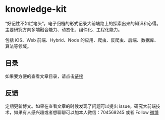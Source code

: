 # **knowledge-kit**



“好记性不如烂笔头”。电子归档的形式记录大前端路上的探索出来的知识和心得。主要研究方向多端融合能力、动态化、组件化、工程化能力。

包括 iOS、Web 前端、Hybrid、Node 的应用、爬虫、反爬虫、后端、数据库、算法等领域。




## 目录

如果要方便的查看文章目录，请点击[链接](https://github.com/FantasticLBP/knowledge-kit/blob/master/SUMMARY.md)



## 反馈

定期更新博文。如果在查看文章的时候发现了问题可以提出 issue。研究大前端技术，如果有人感兴趣或者想聊聊可以加本人微信：704568245 或者 Follow [微博](http://weibo.com/u/3194053975)